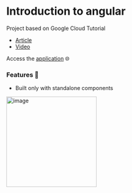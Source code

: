 # Introduction to angular

Project based on Google Cloud Tutorial
- [Article](https://codelabs.developers.google.com/introduction-to-angular)
- [Video](https://youtu.be/jVPHsolXgLk?list=PLF9xvZ_0XfIG_p9Ux8CU9LCyjAC7wcfpa)

Access the [application](https://introduction-to-angular.onrender.com/) 🌐

### Features 🎁
- Built only with standalone components

<img align="center" width="236" alt="image" src="https://user-images.githubusercontent.com/33139500/200088932-e100cfb7-8515-4315-a667-0caa63f3dc8f.png">
